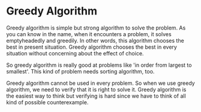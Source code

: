 # Greedy Algorithm



  Greedy algorithm is simple but strong algorithm to solve the problem. As you can know in the name, when it encounters a problem, it solves emptyheadedly and greedily. In other words, this algorithm chooses the best in present situation. Greedy algorithm chooses the best in every situation without concerning about the effect of choice. 

So greedy algorithm is really good at problems like 'in order from largest to smallest'. This kind of problem needs sorting algorithm, too.

 

Greedy algorithm cannot be used in every problem. So when we use greedy algorithm, we need to verify that it is right to solve it. Greedy algorithm is the easiest way to think but verifying is hard since we have to think of all kind of possible counterexample.

